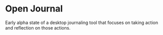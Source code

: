 # Open Journal
Early alpha state of a desktop journaling tool that focuses on taking action and reflection on those actions.

